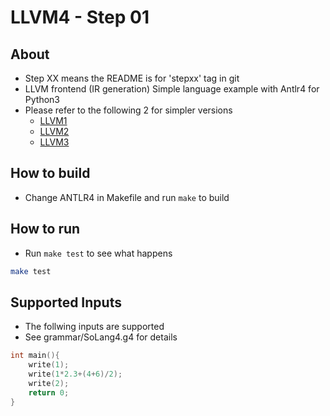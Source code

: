 # LLVM4 - Step 01

## About

* Step XX means the README is for 'stepxx' tag in git
* LLVM frontend (IR generation) Simple language example with Antlr4 for Python3
* Please refer to the following 2 for simpler versions
  * [LLVM1](https://github.com/sokoide/llvm1)
  * [LLVM2](https://github.com/sokoide/llvm2)
  * [LLVM3](https://github.com/sokoide/llvm3)


## How to build

* Change ANTLR4 in Makefile and run `make` to build

## How to run

* Run `make test` to see what happens

```sh
make test

```

## Supported Inputs

* The follwing inputs are supported
* See grammar/SoLang4.g4 for details

```c
int main(){
	write(1);
	write(1*2.3+(4+6)/2);
	write(2);
	return 0;
}
```


